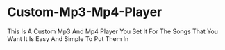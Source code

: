 # Custom-Mp3-Mp4-Player
This Is  A Custom Mp3 And Mp4 Player You Set It For The Songs That You Want It Is Easy And Simple To Put Them In
